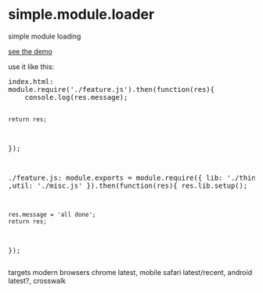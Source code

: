 # simple.module.loader
simple module loading

<p><a href="http://jimmont.github.io/simple.module.loader/">see the demo</a></p>

<p>use it like this:</p>
<pre>index.html:
module.require('./feature.js').then(function(res){
	console.log(res.message);

	return res;
});

./feature.js:
module.exports = module.require({
		lib: './things.js'
		,util: './misc.js'
}).then(function(res){
	res.lib.setup();

	res.message = 'all done';
	return res;
});
</pre>

<p>targets modern browsers chrome latest, mobile safari latest/recent, android latest?, crosswalk</p>
